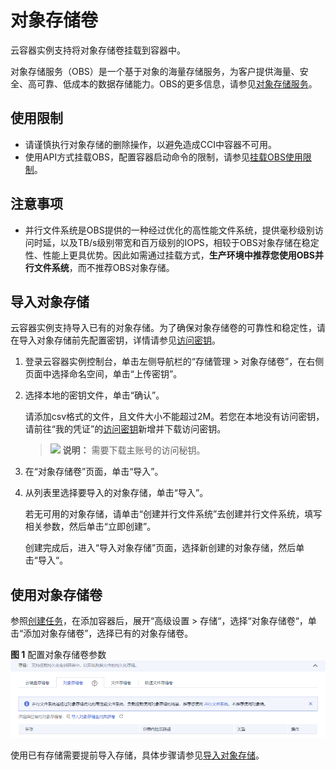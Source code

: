 # 对象存储卷<a name="cci_01_0046"></a>

云容器实例支持将对象存储卷挂载到容器中。

对象存储服务（OBS）是一个基于对象的海量存储服务，为客户提供海量、安全、高可靠、低成本的数据存储能力。OBS的更多信息，请参见[对象存储服务](https://support.huaweicloud.com/obs/index.html)。

## 使用限制<a name="section6176173125420"></a>

-   请谨慎执行对象存储的删除操作，以避免造成CCI中容器不可用。
-   使用API方式挂载OBS，配置容器启动命令的限制，请参见[挂载OBS使用限制](https://support.huaweicloud.com/api-cci/cci_02_2026.html)。

## 注意事项<a name="section13165105211020"></a>

-   并行文件系统是OBS提供的一种经过优化的高性能文件系统，提供毫秒级别访问时延，以及TB/s级别带宽和百万级别的IOPS，相较于OBS对象存储在稳定性、性能上更具优势。因此如需通过挂载方式，**生产环境中推荐您使用OBS并行文件系统**，而不推荐OBS对象存储。

## 导入对象存储<a name="section19847172452713"></a>

云容器实例支持导入已有的对象存储。为了确保对象存储卷的可靠性和稳定性，请在导入对象存储前先配置密钥，详情请参见[访问密钥](https://support.huaweicloud.com/usermanual-ca/zh-cn_topic_0046606340.html)。

1.  登录云容器实例控制台，单击左侧导航栏的“存储管理 \> 对象存储卷”，在右侧页面中选择命名空间，单击“上传密钥”。
2.  选择本地的密钥文件，单击“确认”。

    请添加csv格式的文件，且文件大小不能超过2M。若您在本地没有访问密钥，请前往“我的凭证”的[访问密钥](https://console.huaweicloud.com/iam/#/myCredential)新增并下载访问密钥。

    >![](public_sys-resources/icon-note.gif) **说明：** 
    >需要下载主账号的访问秘钥。

3.  在“对象存储卷”页面，单击“导入”。
4.  从列表里选择要导入的对象存储，单击“导入”。

    若无可用的对象存储，请单击“创建并行文件系统”去创建并行文件系统，填写相关参数，然后单击“立即创建”。

    创建完成后，进入“导入对象存储”页面，选择新创建的对象存储，然后单击“导入“。


## 使用对象存储卷<a name="section10843102482720"></a>

参照[创建任务](任务（Job）.md#section1754218181551)，在添加容器后，展开“高级设置 \> 存储“，选择“对象存储卷“，单击“添加对象存储卷”，选择已有的对象存储卷。

**图 1**  配置对象存储卷参数<a name="fig19917121443319"></a>  
![](figures/配置对象存储卷参数.png "配置对象存储卷参数")

使用已有存储需要提前导入存储，具体步骤请参见[导入对象存储](#section19847172452713)。

